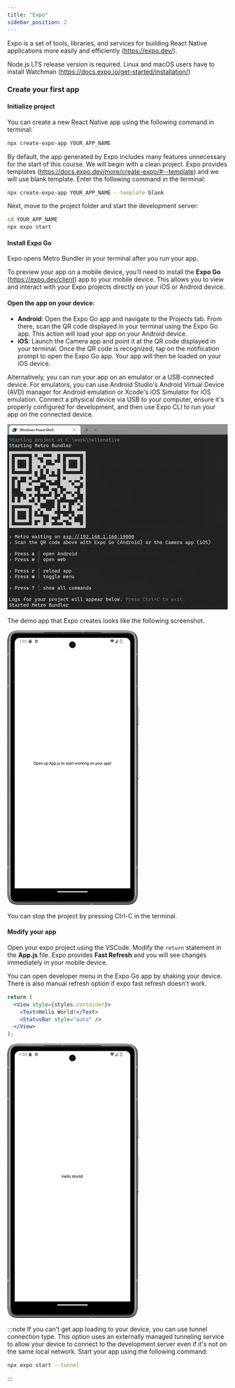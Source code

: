 ```yaml
---
title: "Expo"
sidebar_position: 2
---
```

Expo is a set of tools, libraries, and services for building React Native applications more easily and efficiently (https://expo.dev/).

Node.js LTS release version is required.
Linux and macOS users have to install Watchman (https://docs.expo.io/get-started/installation/)

### Create your first app

#### Initialize project 
You can create a new React Native app using the following command in terminal:
```bash
npx create-expo-app YOUR_APP_NAME
```
By default, the app generated by Expo includes many features unnecessary for the start of this course. We will begin with a clean project. Expo provides templates (https://docs.expo.dev/more/create-expo/#--template) and we will use blank template. Enter the following command in the terminal:

```bash
npx create-expo-app YOUR_APP_NAME --template blank
```
Next, move to the project folder and start the development server:
```bash
cd YOUR_APP_NAME
npx expo start
```
#### Install Expo Go
Expo opens Metro Bundler in your terminal after you run your app.

To preview your app on a mobile device, you'll need to install the **Expo Go** (https://expo.dev/client) app to your mobile device. This allows you to view and interact with your Expo projects directly on your iOS or Android device.
#### Open the app on your device:
- **Android**: Open the Expo Go app and navigate to the Projects tab. From there, scan the QR code displayed in your terminal using the Expo Go app. This action will load your app on your Android device.
- **iOS**: Launch the Camera app and point it at the QR code displayed in your terminal. Once the QR code is recognized, tap on the notification prompt to open the Expo Go app. Your app will then be loaded on your iOS device.

Alternatively, you can run your app on an emulator or a USB-connected device. For emulators, you can use Android Studio's Android Virtual Device (AVD) manager for Android emulation or Xcode's iOS Simulator for iOS emulation. Connect a physical device via USB to your computer, ensure it's properly configured for development, and then use Expo CLI to run your app on the connected device.

![w:600 bg right](img/expo.png)

The demo app that Expo creates looks like the following screenshot.

![w:600 bg right](img/expoapp.png)

You can stop the project by pressing Ctrl-C in the terminal. 

#### Modify your app
Open your expo project using the VSCode. Modify the `return` statement in the **App.js** file. Expo provides **Fast Refresh** and you will see changes immediately in your mobile device.

You can open developer menu in the Expo Go app by shaking your device. There is also manual refresh option if expo fast refresh doesn't work.

```jsx
return (
  <View style={styles.container}>
    <Text>Hello World!</Text>
    <StatusBar style="auto" />
  </View>
);
```

![w:300 bg right](img/hello.png)

:::note
If you can't get app loading to your device, you can use tunnel connection type.   This option uses an externally managed tunneling service to allow your device to connect to the development server even if it's not on the same local network.
Start your app using the following command:

```bash
npx expo start --tunnel
```
:::